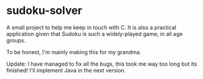 # sudoku-solver

A small project to help me keep in touch with C. It is also a practical application given that Sudoku is such a widely-played game, in all age groups.

To be honest, I'm mainly making this for my grandma.

Update: I have managed to fix all the bugs, this took me way too long but its finished! I'll implement Java in the next version.
